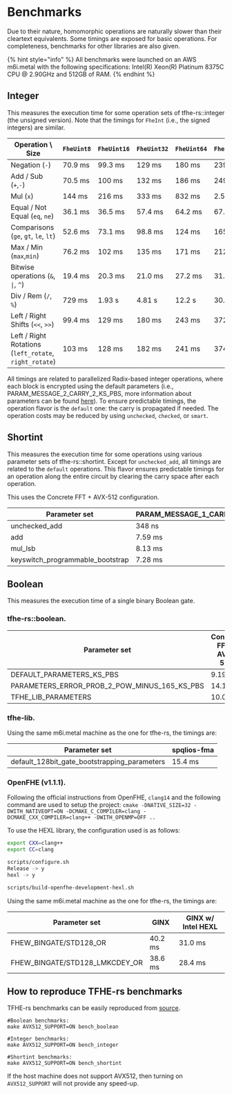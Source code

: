 # Benchmarks

Due to their nature, homomorphic operations are naturally slower than their cleartext equivalents. Some timings are exposed for basic operations. For completeness, benchmarks for other libraries are also given.

{% hint style="info" %}
All benchmarks were launched on an AWS m6i.metal with the following specifications: Intel(R) Xeon(R) Platinum 8375C CPU @ 2.90GHz and 512GB of RAM.
{% endhint %}

## Integer

This measures the execution time for some operation sets of tfhe-rs::integer (the unsigned version). Note that the timings for `FheInt` (i.e., the signed integers) are similar.

| Operation \ Size                                       | `FheUint8` | `FheUint16` | `FheUint32` | `FheUint64` | `FheUint128` | `FheUint256` |
|--------------------------------------------------------|------------|-------------|-------------|-------------|--------------|--------------|
| Negation (`-`)                                         | 70.9 ms    | 99.3 ms     | 129 ms      | 180 ms      | 239 ms       | 333 ms       |
| Add / Sub (`+`,`-`)                                    | 70.5 ms    | 100 ms      | 132 ms      | 186 ms      | 249 ms       | 334 ms       |
| Mul (`x`)                                              | 144 ms     | 216 ms      | 333 ms      | 832 ms      | 2.50 s       | 8.85 s       |
| Equal / Not Equal (`eq`, `ne`)                         | 36.1 ms    | 36.5 ms     | 57.4 ms     | 64.2 ms     | 67.3 ms      | 78.1 ms      |
| Comparisons  (`ge`, `gt`, `le`, `lt`)                  | 52.6 ms    | 73.1 ms     | 98.8 ms     | 124 ms      | 165 ms       | 201 ms       |
| Max / Min   (`max`,`min`)                              | 76.2 ms    | 102 ms      | 135 ms      | 171 ms      | 212 ms       | 301 ms       |
| Bitwise operations (`&`, `\|`, `^`)                    | 19.4 ms    | 20.3 ms     | 21.0 ms     | 27.2 ms     | 31.6 ms      | 40.2 ms      |
| Div / Rem  (`/`, `%`)                                  | 729 ms     | 1.93 s      | 4.81 s      | 12.2 s      | 30.7 s       | 89.6 s       |
| Left / Right Shifts (`<<`, `>>`)                       | 99.4 ms    | 129 ms      | 180 ms      | 243 ms      | 372 ms       | 762 ms       |
| Left / Right Rotations (`left_rotate`, `right_rotate`) | 103 ms     | 128 ms      | 182 ms      | 241 ms      | 374 ms       | 763 ms       |


All timings are related to parallelized Radix-based integer operations, where each block is encrypted using the default parameters (i.e., PARAM\_MESSAGE\_2\_CARRY\_2\_KS\_PBS, more information about parameters can be found [here](../fine_grained_api/shortint/parameters.md)).
To ensure predictable timings, the operation flavor is the `default` one: the carry is propagated if needed. The operation costs may be reduced by using `unchecked`, `checked`, or `smart`.


## Shortint

This measures the execution time for some operations using various parameter sets of tfhe-rs::shortint. Except for `unchecked_add`, all timings are related to the `default` operations. This flavor ensures predictable timings for an operation along the entire circuit by clearing the carry space after each operation.

This uses the Concrete FFT + AVX-512 configuration.

| Parameter set                      | PARAM\_MESSAGE\_1\_CARRY\_1 | PARAM\_MESSAGE\_2\_CARRY\_2 | PARAM\_MESSAGE\_3\_CARRY\_3 | PARAM\_MESSAGE\_4\_CARRY\_4 |
|------------------------------------|-----------------------------|-----------------------------|-----------------------------|-----------------------------|
| unchecked\_add                     | 348 ns                      | 413 ns                      | 2.95 µs                     | 12.1 µs                     |
| add                                | 7.59 ms                     | 17.0 ms                     | 121 ms                      | 835 ms                      |
| mul\_lsb                           | 8.13 ms                     | 16.8 ms                     | 121 ms                      | 827 ms                      |
| keyswitch\_programmable\_bootstrap | 7.28 ms                     | 16.6  ms                    | 121 ms                      | 811 ms                      |


## Boolean

This measures the execution time of a single binary Boolean gate.

### tfhe-rs::boolean.

| Parameter set                                        | Concrete FFT + AVX-512 |
|------------------------------------------------------|------------------------|
| DEFAULT\_PARAMETERS\_KS\_PBS                         | 9.19 ms                |
| PARAMETERS\_ERROR\_PROB\_2\_POW\_MINUS\_165\_KS\_PBS | 14.1 ms                |
| TFHE\_LIB\_PARAMETERS                                | 10.0 ms                |


### tfhe-lib.

Using the same m6i.metal machine as the one for tfhe-rs, the timings are:

| Parameter set                                    | spqlios-fma |
|--------------------------------------------------|-------------|
| default\_128bit\_gate\_bootstrapping\_parameters | 15.4 ms     |

### OpenFHE (v1.1.1).

Following the official instructions from OpenFHE, `clang14` and the following command are used to setup the project:
`cmake -DNATIVE_SIZE=32 -DWITH_NATIVEOPT=ON -DCMAKE_C_COMPILER=clang -DCMAKE_CXX_COMPILER=clang++ -DWITH_OPENMP=OFF ..`

To use the HEXL library, the configuration used is as follows:
```bash
export CXX=clang++
export CC=clang

scripts/configure.sh
Release -> y
hexl -> y

scripts/build-openfhe-development-hexl.sh
```

Using the same m6i.metal machine as the one for tfhe-rs, the timings are:

| Parameter set                    | GINX    | GINX w/ Intel HEXL |
|----------------------------------|---------|--------------------|
| FHEW\_BINGATE/STD128\_OR         | 40.2 ms | 31.0 ms            |
| FHEW\_BINGATE/STD128\_LMKCDEY_OR | 38.6 ms | 28.4 ms            |


## How to reproduce TFHE-rs benchmarks

TFHE-rs benchmarks can be easily reproduced from [source](https://github.com/zama-ai/tfhe-rs).

```shell
#Boolean benchmarks:
make AVX512_SUPPORT=ON bench_boolean

#Integer benchmarks:
make AVX512_SUPPORT=ON bench_integer

#Shortint benchmarks:
make AVX512_SUPPORT=ON bench_shortint
```

If the host machine does not support AVX512, then turning on `AVX512_SUPPORT` will not provide any speed-up.
